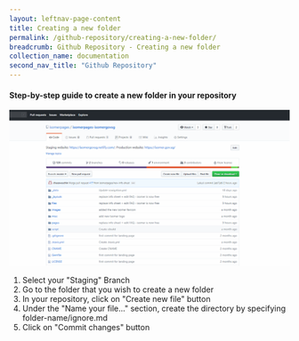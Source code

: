 ```yaml
---
layout: leftnav-page-content
title: Creating a new folder
permalink: /github-repository/creating-a-new-folder/
breadcrumb: Github Repository - Creating a new folder
collection_name: documentation
second_nav_title: "Github Repository"
---
```

#### **Step-by-step guide to create a new folder in your repository**
![Creating folder in your repository](/images/resources/creating-folder-in-your-repository.gif)

1. Select your "Staging" Branch
2. Go to the folder that you wish to create a new folder
3. In your repository, click on "Create new file" button
4. Under the "Name your file..." section, create the directory by specifying folder-name/ignore.md
5. Click on "Commit changes" button